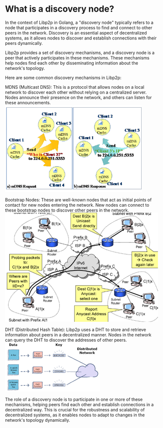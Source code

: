 # What is a discovery node?

In the context of Libp2p in Golang, a "discovery node" typically refers to a node that participates in a discovery process to find and connect to other peers in the network. Discovery is an essential aspect of decentralized systems, as it allows nodes to discover and establish connections with their peers dynamically.

Libp2p provides a set of discovery mechanisms, and a discovery node is a peer that actively participates in these mechanisms. These mechanisms help nodes find each other by disseminating information about the network's topology.

Here are some common discovery mechanisms in Libp2p:

MDNS (Multicast DNS): This is a protocol that allows nodes on a local network to discover each other without relying on a centralized server. Nodes announce their presence on the network, and others can listen for these announcements.
![](../media/p2p-multicast.png)

Bootstrap Nodes: These are well-known nodes that act as initial points of contact for new nodes entering the network. New nodes can connect to these bootstrap nodes to discover other peers in the network.
![](../media/p2p-bootsrap-network.png)

DHT (Distributed Hash Table): Libp2p uses a DHT to store and retrieve information about peers in a decentralized manner. Nodes in the network can query the DHT to discover the addresses of other peers.
![](../media/libp2p-hash-table.png)

The role of a discovery node is to participate in one or more of these mechanisms, helping peers find each other and establish connections in a decentralized way. This is crucial for the robustness and scalability of decentralized systems, as it enables nodes to adapt to changes in the network's topology dynamically.